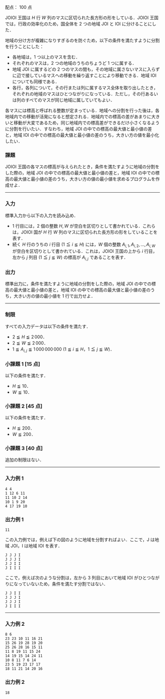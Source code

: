 配点： $100$ 点

JOIOI 王国は $H$ 行 $W$ 列のマスに区切られた長方形の形をしている．JOIOI 王国では，行政の効率化のため，国全体を $2$ つの地域 JOI と IOI に分けることにした．

地域の分け方が複雑になりすぎるのを防ぐため，以下の条件を満たすように分割を行うことにした：

- 各地域は，$1$ つ以上のマスを含む．
- それぞれのマスは，$2$ つの地域のうちのちょうど $1$ つに属する．
- 地域 JOI に属するどの $2$ つのマスの間も，その地域に属さないマスに入らずに辺で接しているマスへの移動を繰り返すことにより移動できる．地域 IOI についても同様である．
- 各行，各列について，その行または列に属するマス全体を取り出したとき，それぞれの地域のマスはひとつながりになっている．ただし，その行あるいは列のすべてのマスが同じ地域に属していてもよい．

各マスには標高と呼ばれる整数が定まっている．地域への分割を行った後は，各地域内での移動が活発になると想定される．地域内での標高の差があまりに大きいと移動が大変であるため，同じ地域内での標高差ができるだけ小さくなるように分割を行いたい．すなわち，地域 JOI の中での標高の最大値と最小値の差と，地域 IOI の中での標高の最大値と最小値の差のうち，大きい方の値を最小化したい．

### 課題
JOIOI 王国の各マスの標高が与えられたとき，条件を満たすように地域の分割をした際の，地域 JOI の中での標高の最大値と最小値の差と，地域 IOI の中での標高の最大値と最小値の差のうち，大きい方の値の最小値を求めるプログラムを作成せよ．

---

### 入力
標準入力から以下の入力を読み込め．

- $1$ 行目には，$2$ 個の整数 $H, W$ が空白を区切りとして書かれている．これらは，JOIOI 国が $H$ 行 $W$ 列のマスに区切られた長方形の形をしていることを表す．
- 続く $H$ 行のうちの $i$ 行目 ($1 \leqq i \leqq H$) には，$W$ 個の整数 $A_{i, 1}, A_{i, 2}, \ldots, A_{i, W}$ が空白を区切りとして書かれている．これは，JOIOI 王国の上から $i$ 行目，左から $j$ 列目 ($1 \leqq j \leqq W$) の標高が $A_{i, j}$ であることを表す．

### 出力
標準出力に，条件を満たすように地域の分割をした際の，地域 JOI の中での標高の最大値と最小値の差と，地域 IOI の中での標高の最大値と最小値の差のうち，大きい方の値の最小値を $1$ 行で出力せよ．

---

### 制限
すべての入力データは以下の条件を満たす．

- $2 \leqq H \leqq 2\,000$．
- $2 \leqq W \leqq 2\,000$．
- $1 \leqq A_{i, j} \leqq 1\,000\,000\,000$ ($1 \leqq i \leqq H$，$1 \leqq j \leqq W$)．

### 小課題 1 [15 点]
以下の条件を満たす．

- $H \leqq 10$．
- $W \leqq 10$．

### 小課題 2 [45 点]
以下の条件を満たす．

- $H \leqq 200$．
- $W \leqq 200$．

### 小課題 3 [40 点]
追加の制限はない．

---

### 入力例 1
```
4 4
1 12 6 11
11 10 2 14
10 1 9 20
4 17 19 10
```

### 出力例 1
```
11
```

この入力例では，例えば下の図のように地域を分割すればよい．ここで，J は地域 JOI，I は地域 IOI を表す．

```
J J J I
J J J I
J J I I
J I I I
```

ここで，例えば次のような分割は，左から $3$ 列目において地域 IOI がひとつながりになっていないため，条件を満たす分割ではない．

```
J J I I
J J J I
J J J I
J I I I
```

---

### 入力例 2
```
8 6
23 23 10 11 16 21
15 26 19 28 19 20
25 26 28 16 15 11
11 8 19 11 15 24
14 19 15 14 24 11
10 8 11 7 6 14
23 5 19 23 17 17
18 11 21 14 20 16
```

### 出力例 2
```
18
```
